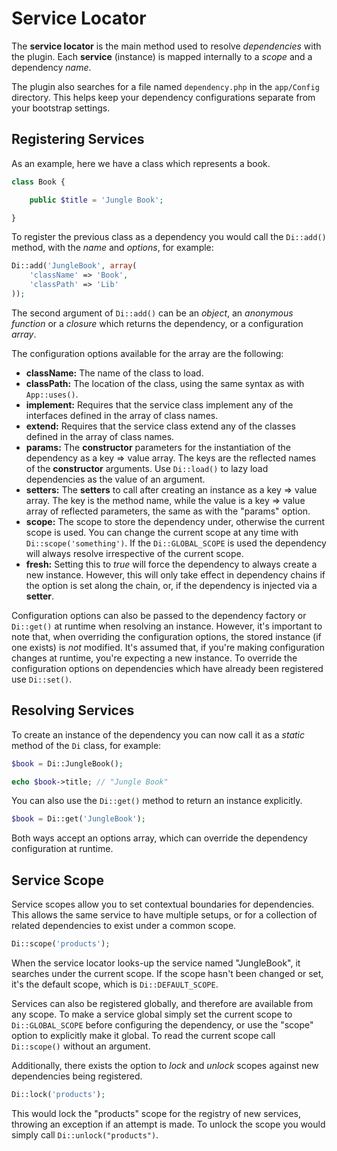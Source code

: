 Service Locator
===============

The **service locator** is the main method used to resolve *dependencies* with the plugin. Each **service** (instance) is mapped internally to a *scope* and a dependency *name*.

The plugin also searches for a file named ```dependency.php``` in the ```app/Config``` directory. This helps keep your dependency configurations separate from your bootstrap settings.

Registering Services
--------------------

As an example, here we have a class which represents a book.

```php
class Book {

	public $title = 'Jungle Book';

}
```

To register the previous class as a dependency you would call the ```Di::add()``` method, with the *name* and *options*, for example:

```php
Di::add('JungleBook', array(
	'className' => 'Book',
	'classPath' => 'Lib'
));
```

The second argument of ```Di::add()``` can be an *object*, an *anonymous function* or a *closure* which returns the dependency, or a configuration *array*.

The configuration options available for the array are the following:

* **className:** The name of the class to load.
* **classPath:** The location of the class, using the same syntax as with ```App::uses()```.
* **implement:** Requires that the service class implement any of the interfaces defined in the array of class names.
* **extend:** Requires that the service class extend any of the classes defined in the array of class names.
* **params:** The **constructor** parameters for the instantiation of the dependency as a key => value array. The keys are the reflected names of the **constructor** arguments. Use ```Di::load()``` to lazy load dependencies as the value of an argument.
* **setters:** The **setters** to call after creating an instance as a key => value array. The key is the method name, while the value is a key => value array of reflected parameters, the same as with the "params" option.
* **scope:** The scope to store the dependency under, otherwise the current scope is used. You can change the current scope at any time with ```Di::scope('something')```. If the ```Di::GLOBAL_SCOPE``` is used the dependency will always resolve irrespective of the current scope.
* **fresh:** Setting this to *true* will force the dependency to always create a new instance. However, this will only take effect in dependency chains if the option is set along the chain, or, if the dependency is injected via a **setter**.

Configuration options can also be passed to the dependency factory or ```Di::get()``` at runtime when resolving an instance. However, it's important to note that, when overriding the configuration options, the stored instance (if one exists) is *not* modified. It's assumed that, if you're making configuration changes at runtime, you're expecting a new instance. To override the configuration options on dependencies which have already been registered use ```Di::set()```.

Resolving Services
------------------

To create an instance of the dependency you can now call it as a *static* method of the ```Di``` class, for example:

```php
$book = Di::JungleBook();

echo $book->title; // "Jungle Book"
```

You can also use the ```Di::get()``` method to return an instance explicitly.

```php
$book = Di::get('JungleBook');
```

Both ways accept an options array, which can override the dependency configuration at runtime.

Service Scope
-------------

Service scopes allow you to set contextual boundaries for dependencies. This allows the same service to have multiple setups, or for a collection of related dependencies to exist under a common scope.

```php
Di::scope('products');
```

When the service locator looks-up the service named "JungleBook", it searches under the current scope. If the scope hasn't been changed or set, it's the default scope, which is ```Di::DEFAULT_SCOPE```.

Services can also be registered globally, and therefore are available from any scope. To make a service global simply set the current scope to ```Di::GLOBAL_SCOPE``` before configuring the dependency, or use the "scope" option to explicitly make it global. To read the current scope call ```Di::scope()``` without an argument.

Additionally, there exists the option to *lock* and *unlock* scopes against new dependencies being registered.

```php
Di::lock('products');
```

This would lock the "products" scope for the registry of new services, throwing an exception if an attempt is made. To unlock the scope you would simply call ```Di::unlock("products")```.


